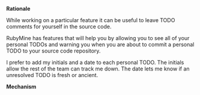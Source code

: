 **Rationale**

While working on a particular feature it can be useful to leave TODO comments for yourself in the source code.

RubyMine has features that will help you by allowing you to see all of your personal TODOs and warning you when you are about to commit a personal TODO to your source code repository.

I prefer to add my initials and a date to each personal TODO. The initials allow the rest of the team can track me down. The date lets me know if an unresolved TODO is fresh or ancient.

**Mechanism**

